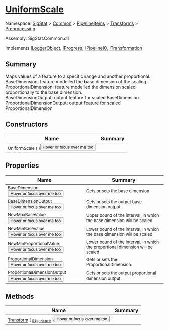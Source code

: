 # [UniformScale](./UniformScale.md)

Namespace: [SigStat]() > [Common](./../../../README.md) > [PipelineItems]() > [Transforms]() > [Preprocessing](./README.md)

Assembly: SigStat.Common.dll

Implements [ILoggerObject](./../../../ILoggerObject.md), [IProgress](./../../../Helpers/IProgress.md), [IPipelineIO](./../../../Pipeline/IPipelineIO.md), [ITransformation](./../../../ITransformation.md)

## Summary
Maps values of a feature to a specific range and another proportional.  <br>BaseDimension: feature modelled the base dimension of the scaling. <br>ProportionalDimension: feature modelled the dimension scaled proportionally to the base dimension. <br>BaseDimensionOutput: output feature for scaled BaseDimension<br>ProportionalDimensionOutput: output feature for scaled ProportionalDimension

## Constructors

| Name | Summary | 
| --- | --- | 
| <sub>UniformScale (  )</sub><button style="pointer-events: none;">Hover or focus over me too</button>| <sub></sub>| <br>


## Properties

| Name | Summary | 
| --- | --- | 
| <sub>BaseDimension</sub><button style="pointer-events: none;">Hover or focus over me too</button>| <sub>Gets or sets the base dimension.</sub>| <br>
| <sub>BaseDimensionOutput</sub><button style="pointer-events: none;">Hover or focus over me too</button>| <sub>Gets or sets the output base dimension output.</sub>| <br>
| <sub>NewMaxBaseValue</sub><button style="pointer-events: none;">Hover or focus over me too</button>| <sub>Upper bound of the interval, in which the base dimension will be scaled</sub>| <br>
| <sub>NewMinBaseValue</sub><button style="pointer-events: none;">Hover or focus over me too</button>| <sub>Lower bound of the interval, in which the base dimension will be scaled</sub>| <br>
| <sub>NewMinProportionalValue</sub><button style="pointer-events: none;">Hover or focus over me too</button>| <sub>Lower bound of the interval, in which the proportional dimension will be scaled</sub>| <br>
| <sub>ProportionalDimension</sub><button style="pointer-events: none;">Hover or focus over me too</button>| <sub>Gets or sets the ProportionalDimension.</sub>| <br>
| <sub>ProportionalDimensionOutput</sub><button style="pointer-events: none;">Hover or focus over me too</button>| <sub>Gets or sets the output proportional dimension output.</sub>| <br>


## Methods

| Name | Summary | 
| --- | --- | 
| <sub>[Transform](./Methods/UniformScale-100663886.md) ( [`Signature`](./../../../Signature.md) )</sub><button style="pointer-events: none;">Hover or focus over me too</button>| <sub></sub>| <br>


